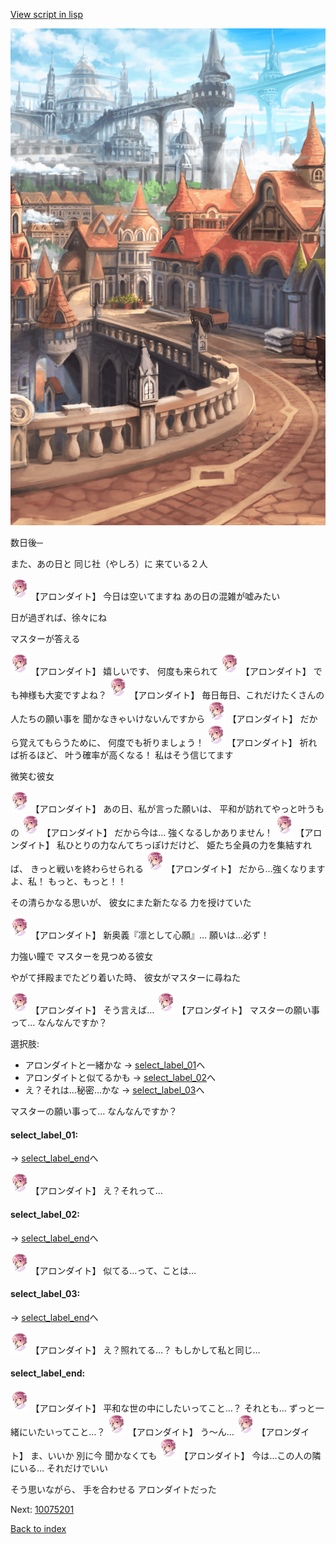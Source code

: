 [View script in lisp](../scripts/10074204.txt)

![town.png](../images/backgrounds/town.png)

数日後─

また、あの日と
同じ社（やしろ）に
来ている２人

<img src="../images/units/100741.png" alt="100741.png" height="34"/>
【アロンダイト】
今日は空いてますね
あの日の混雑が嘘みたい

日が過ぎれば、徐々にね

マスターが答える

<img src="../images/units/100741.png" alt="100741.png" height="34"/>
【アロンダイト】
嬉しいです、
何度も来られて

<img src="../images/units/100741.png" alt="100741.png" height="34"/>
【アロンダイト】
でも神様も大変ですよね？

<img src="../images/units/100741.png" alt="100741.png" height="34"/>
【アロンダイト】
毎日毎日、これだけたくさんの
人たちの願い事を
聞かなきゃいけないんですから

<img src="../images/units/100741.png" alt="100741.png" height="34"/>
【アロンダイト】
だから覚えてもらうために、
何度でも祈りましょう！

<img src="../images/units/100741.png" alt="100741.png" height="34"/>
【アロンダイト】
祈れば祈るほど、
叶う確率が高くなる！
私はそう信じてます

微笑む彼女

<img src="../images/units/100741.png" alt="100741.png" height="34"/>
【アロンダイト】
あの日、私が言った願いは、
平和が訪れてやっと叶うもの

<img src="../images/units/100741.png" alt="100741.png" height="34"/>
【アロンダイト】
だから今は…
強くなるしかありません！

<img src="../images/units/100741.png" alt="100741.png" height="34"/>
【アロンダイト】
私ひとりの力なんてちっぽけだけど、
姫たち全員の力を集結すれば、
きっと戦いを終わらせられる

<img src="../images/units/100741.png" alt="100741.png" height="34"/>
【アロンダイト】
だから…強くなりますよ、私！
もっと、もっと！！

その清らかなる思いが、
彼女にまた新たなる
力を授けていた

<img src="../images/units/100741.png" alt="100741.png" height="34"/>
【アロンダイト】
新奥義『凛として心願』…
願いは…必ず！

力強い瞳で
マスターを見つめる彼女

やがて拝殿までたどり着いた時、
彼女がマスターに尋ねた

<img src="../images/units/100741.png" alt="100741.png" height="34"/>
【アロンダイト】
そう言えば…

<img src="../images/units/100741.png" alt="100741.png" height="34"/>
【アロンダイト】
マスターの願い事って…
なんなんですか？

選択肢:
- アロンダイトと一緒かな → [select_label_01](#select_label_01)へ
- アロンダイトと似てるかも → [select_label_02](#select_label_02)へ
- え？それは…秘密…かな → [select_label_03](#select_label_03)へ

マスターの願い事って…
なんなんですか？

#### select_label_01:
 → [select_label_end](#select_label_end)へ

<img src="../images/units/100741.png" alt="100741.png" height="34"/>
【アロンダイト】
え？それって…

#### select_label_02:
 → [select_label_end](#select_label_end)へ

<img src="../images/units/100741.png" alt="100741.png" height="34"/>
【アロンダイト】
似てる…って、ことは…

#### select_label_03:
 → [select_label_end](#select_label_end)へ

<img src="../images/units/100741.png" alt="100741.png" height="34"/>
【アロンダイト】
え？照れてる…？
もしかして私と同じ…

#### select_label_end:

<img src="../images/units/100741.png" alt="100741.png" height="34"/>
【アロンダイト】
平和な世の中にしたいってこと…？
それとも…
ずっと一緒にいたいってこと…？

<img src="../images/units/100741.png" alt="100741.png" height="34"/>
【アロンダイト】
う～ん…

<img src="../images/units/100741.png" alt="100741.png" height="34"/>
【アロンダイト】
ま、いいか
別に今 聞かなくても

<img src="../images/units/100741.png" alt="100741.png" height="34"/>
【アロンダイト】
今は…この人の隣にいる…
それだけでいい

そう思いながら、
手を合わせる
アロンダイトだった


Next: [10075201](10075201.md)

[Back to index](index.md)
